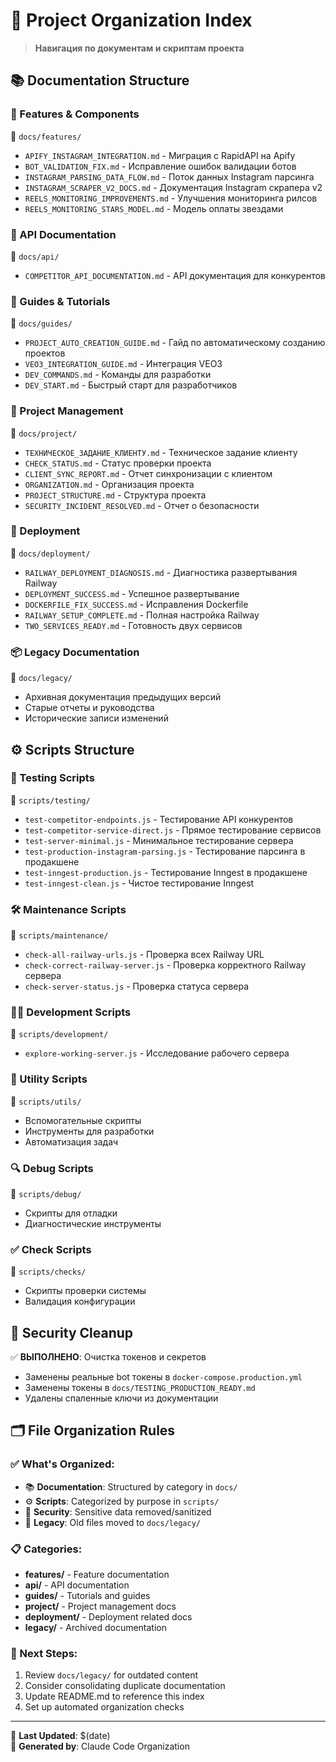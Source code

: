 # 📁 Project Organization Index

> **Навигация по документам и скриптам проекта**

## 📚 Documentation Structure

### 🚀 Features & Components
📍 `docs/features/`
- `APIFY_INSTAGRAM_INTEGRATION.md` - Миграция с RapidAPI на Apify
- `BOT_VALIDATION_FIX.md` - Исправление ошибок валидации ботов  
- `INSTAGRAM_PARSING_DATA_FLOW.md` - Поток данных Instagram парсинга
- `INSTAGRAM_SCRAPER_V2_DOCS.md` - Документация Instagram скрапера v2
- `REELS_MONITORING_IMPROVEMENTS.md` - Улучшения мониторинга рилсов
- `REELS_MONITORING_STARS_MODEL.md` - Модель оплаты звездами

### 🔧 API Documentation  
📍 `docs/api/`
- `COMPETITOR_API_DOCUMENTATION.md` - API документация для конкурентов

### 📖 Guides & Tutorials
📍 `docs/guides/`
- `PROJECT_AUTO_CREATION_GUIDE.md` - Гайд по автоматическому созданию проектов
- `VEO3_INTEGRATION_GUIDE.md` - Интеграция VEO3
- `DEV_COMMANDS.md` - Команды для разработки
- `DEV_START.md` - Быстрый старт для разработчиков

### 🏢 Project Management
📍 `docs/project/`
- `ТЕХНИЧЕСКОЕ_ЗАДАНИЕ_КЛИЕНТУ.md` - Техническое задание клиенту
- `CHECK_STATUS.md` - Статус проверки проекта
- `CLIENT_SYNC_REPORT.md` - Отчет синхронизации с клиентом
- `ORGANIZATION.md` - Организация проекта
- `PROJECT_STRUCTURE.md` - Структура проекта
- `SECURITY_INCIDENT_RESOLVED.md` - Отчет о безопасности

### 🚀 Deployment
📍 `docs/deployment/`
- `RAILWAY_DEPLOYMENT_DIAGNOSIS.md` - Диагностика развертывания Railway
- `DEPLOYMENT_SUCCESS.md` - Успешное развертывание
- `DOCKERFILE_FIX_SUCCESS.md` - Исправления Dockerfile
- `RAILWAY_SETUP_COMPLETE.md` - Полная настройка Railway
- `TWO_SERVICES_READY.md` - Готовность двух сервисов

### 📦 Legacy Documentation
📍 `docs/legacy/`
- Архивная документация предыдущих версий
- Старые отчеты и руководства
- Исторические записи изменений

## ⚙️ Scripts Structure

### 🧪 Testing Scripts
📍 `scripts/testing/`
- `test-competitor-endpoints.js` - Тестирование API конкурентов
- `test-competitor-service-direct.js` - Прямое тестирование сервисов
- `test-server-minimal.js` - Минимальное тестирование сервера
- `test-production-instagram-parsing.js` - Тестирование парсинга в продакшене
- `test-inngest-production.js` - Тестирование Inngest в продакшене
- `test-inngest-clean.js` - Чистое тестирование Inngest

### 🛠️ Maintenance Scripts  
📍 `scripts/maintenance/`
- `check-all-railway-urls.js` - Проверка всех Railway URL
- `check-correct-railway-server.js` - Проверка корректного Railway сервера
- `check-server-status.js` - Проверка статуса сервера

### 👨‍💻 Development Scripts
📍 `scripts/development/`
- `explore-working-server.js` - Исследование рабочего сервера

### 🔧 Utility Scripts  
📍 `scripts/utils/`
- Вспомогательные скрипты
- Инструменты для разработки
- Автоматизация задач

### 🔍 Debug Scripts
📍 `scripts/debug/`
- Скрипты для отладки
- Диагностические инструменты

### ✅ Check Scripts
📍 `scripts/checks/`
- Скрипты проверки системы
- Валидация конфигурации

## 🔐 Security Cleanup

✅ **ВЫПОЛНЕНО**: Очистка токенов и секретов
- Заменены реальные bot токены в `docker-compose.production.yml`
- Заменены токены в `docs/TESTING_PRODUCTION_READY.md`  
- Удалены спаленные ключи из документации

## 🗂️ File Organization Rules

### ✅ What's Organized:
- 📚 **Documentation**: Structured by category in `docs/`
- ⚙️ **Scripts**: Categorized by purpose in `scripts/`
- 🔐 **Security**: Sensitive data removed/sanitized
- 📂 **Legacy**: Old files moved to `docs/legacy/`

### 📋 Categories:
- **features/** - Feature documentation
- **api/** - API documentation  
- **guides/** - Tutorials and guides
- **project/** - Project management docs
- **deployment/** - Deployment related docs
- **legacy/** - Archived documentation

### 🎯 Next Steps:
1. Review `docs/legacy/` for outdated content
2. Consider consolidating duplicate documentation
3. Update README.md to reference this index
4. Set up automated organization checks

---
📅 **Last Updated**: $(date)  
🤖 **Generated by**: Claude Code Organization
